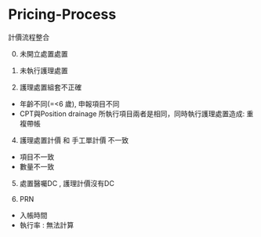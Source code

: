 Pricing-Process
===============

計價流程整合

0. 未開立處置處置

1. 未執行護理處置
  

3. 護理處置組套不正確
  * 年齡不同(=<6 歲), 申報項目不同
  * CPT與Position drainage 所執行項目兩者是相同，同時執行護理處置造成: 重複帶帳

4. 護理處置計價 和 手工單計價 不一致
  * 項目不一致
  * 數量不一致

5. 處置醫囑DC , 護理計價沒有DC

6. PRN 
  * 入帳時間
  * 執行率 : 無法計算



  
  

